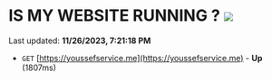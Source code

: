 # IS MY WEBSITE RUNNING ? [![](https://img.shields.io/static/v1?label=Sponsor&message=%E2%9D%A4&logo=GitHub&color=%23fe8e86)](https://github.com/sponsors/<username>)

Last updated: **11/26/2023, 7:21:18 PM**

- `GET` [https://youssefservice.me](https://youssefservice.me) - **Up** (1807ms)
